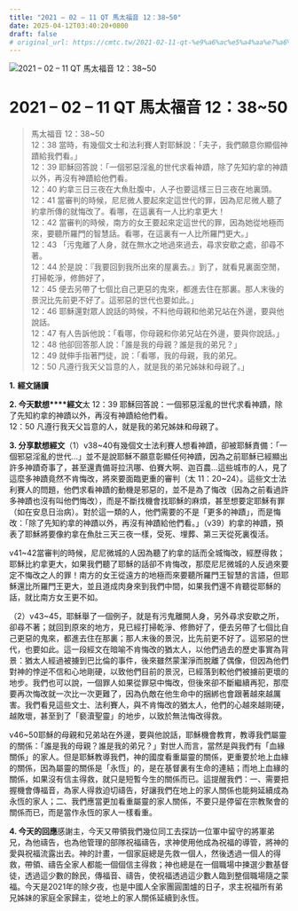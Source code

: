 ```yaml
---
title: "2021 – 02 – 11 QT 馬太福音 12：38~50"
date: 2025-04-12T03:40:20+0800
draft: false
# original_url: https://cmtc.tw/2021-02-11-qt-%e9%a6%ac%e5%a4%aa%e7%a6%8f%e9%9f%b3-12%ef%bc%9a3850
---
```


![2021 – 02 – 11 QT 馬太福音 12：38~50](/images/qt.jpg   "2021 – 02 – 11 QT 馬太福音 12：38~50")

# 2021 – 02 – 11 QT 馬太福音 12：38~50

> 馬太福音 12：38~50  
> 12：38 當時，有幾個文士和法利賽人對耶穌說：「夫子，我們願意你顯個神蹟給我們看。」  
> 12：39 耶穌回答說：「一個邪惡淫亂的世代求看神蹟，除了先知約拿的神蹟以外，再沒有神蹟給他們看。  
> 12：40 約拿三日三夜在大魚肚腹中，人子也要這樣三日三夜在地裏頭。  
> 12：41 當審判的時候，尼尼微人要起來定這世代的罪，因為尼尼微人聽了約拿所傳的就悔改了。看哪，在這裏有一人比約拿更大！  
> 12：42 當審判的時候，南方的女王要起來定這世代的罪，因為她從地極而來，要聽所羅門的智慧話。看哪，在這裏有一人比所羅門更大。」  
> 12：43 「污鬼離了人身，就在無水之地過來過去，尋求安歇之處，卻尋不著。  
> 12：44 於是說：『我要回到我所出來的屋裏去。』到了，就看見裏面空閒，打掃乾淨，修飾好了，  
> 12：45 便去另帶了七個比自己更惡的鬼來，都進去住在那裏。那人末後的景況比先前更不好了。這邪惡的世代也要如此。」  
> 12：46 耶穌還對眾人說話的時候，不料他母親和他弟兄站在外邊，要與他說話。  
> 12：47 有人告訴他說：「看哪，你母親和你弟兄站在外邊，要與你說話。」  
> 12：48 他卻回答那人說：「誰是我的母親？誰是我的弟兄？」  
> 12：49 就伸手指著門徒，說：「看哪，我的母親，我的弟兄。  
> 12：50 凡遵行我天父旨意的人，就是我的弟兄姊妹和母親了。」

**1.** **經文誦讀**

**2. 今天默想****經文**太 12：39 耶穌回答說：一個邪惡淫亂的世代求看神蹟，除了先知約拿的神蹟以外，再沒有神蹟給他們看。  
12：50 凡遵行我天父旨意的人，就是我的弟兄姊妹和母親了。

**3. 分享默想經文**（1）v38~40有幾個文士法利賽人想看神蹟，卻被耶穌責備：「一個邪惡淫亂的世代…」並不是說耶穌不願意彰顯任何神蹟，因為之前耶穌已經顯出許多神蹟奇事了，甚至還責備哥拉汛哪、伯賽大啊、迦百農…這些城市的人，見了這麼多神蹟竟然不肯悔改，將來要面臨更重的審判（太 11：20~24）。這些文士法利賽人的問題，他們求看神蹟的動機是邪惡的，並不是為了悔改（因為之前看過許多神蹟也沒有叫他們悔改），而是不斷找機會找耶穌的麻煩，甚至想要定耶穌有罪（如在安息日治病）。對於這一類的人，他們需要的不是「更多的神蹟」，而是悔改：「除了先知約拿的神蹟以外，再沒有神蹟給他們看。」（v39）約拿的神蹟，預表了耶穌將要像約拿在魚肚三天三夜一樣，受死、埋葬、第三天從死裏復活。

v41~42當審判的時候，尼尼微城的人因為聽了約拿的話而全城悔改，經歷得救；耶穌比約拿更大，如果我們聽了耶穌的話卻不肯悔改，那麼尼尼微城的人反過來要定不悔改之人的罪！南方的女王從遠方的地極而來要聽所羅門王智慧的言語，但耶穌還比所羅門王更大，並且道成肉身來到我們中間，如果我們還不肯聽從耶穌的話，就比南方女王更不如。

（2）v43~45，耶穌舉了一個例子，就是有污鬼離開人身，另外尋求安歇之所，卻尋不著；就回到原來的地方，見已經打掃乾淨、修飾好了，便去另帶了七個比自己更惡的鬼來，都進去住在那裏；那人末後的景況，比先前更不好了。這邪惡的世代，也要如此。這一段經文在暗喻不肯悔改的猶太人，以他們過去的歷史事實為背景：猶太人經過被擄到巴比倫的事件，後來雖然蒙潔淨而脫離了偶像，但因為他們對神的悖逆不信和心地剛硬，以致他們目前的景況，已經落到較他們被擄前更壞的地步。我們也可以說，一個罪人如果從罪惡中悔改，但後來卻不斷繼續再犯，那麼要再次悔改就一次比一次更難了，因為仇敵在他生命中的捆綁也會跟著越來越厲害。我們看見這些文士、法利賽人，與不肯悔改的猶太人，他們的心越來越剛硬，越敗壞，甚至到了「褻瀆聖靈」的地步，以致於無法悔改得救。

v46~50耶穌的母親和兄弟站在外邊，要與他說話，耶穌機會教育，教導我們屬靈的關係：「誰是我的母親？誰是我的弟兄？」對世人而言，當然是與我們有「血緣關係」的家人。但是耶穌教導我們，神的國度看重屬靈的關係，更重要於地上血緣的關係，因為屬靈的關係是「永恆」的，是在基督裏有生命的連結；而地上血緣的關係，如果沒有信主得救，就只是短暫今生的關係而已。這提醒我們：一、需要把握機會傳福音，為家人得救迫切禱告，好讓我們在地上的家人關係也能夠延續成為永恆的家人；二、我們應當更加看重屬靈的家人關係，不要只是停留在宗教聚會的關係而已，而是當作永恆的家人一樣看重。

**4. 今天的回應**感謝主，今天又帶領我們幾位同工去探訪一位軍中留守的將軍弟兄，為他禱告，也為他管理的部隊祝福禱告，求神使用他成為祝福的導管，將神的愛與祝福流露出去。神的計畫，一個家庭總是先救一個人，然後透過一個人的得救，帶領、禱告全家人都能一個個信主得救；神也總是在一個職場中揀選少數基督徒，透過這少數的餘民，傳福音、禱告，使祝福透過這少數人臨到整個職場隨之蒙福。今天是2021年的除夕夜，也是中國人全家團圓圍爐的日子，求主祝福所有弟兄姊妹的家庭全家歸主，從地上的家人關係延續到永恆。